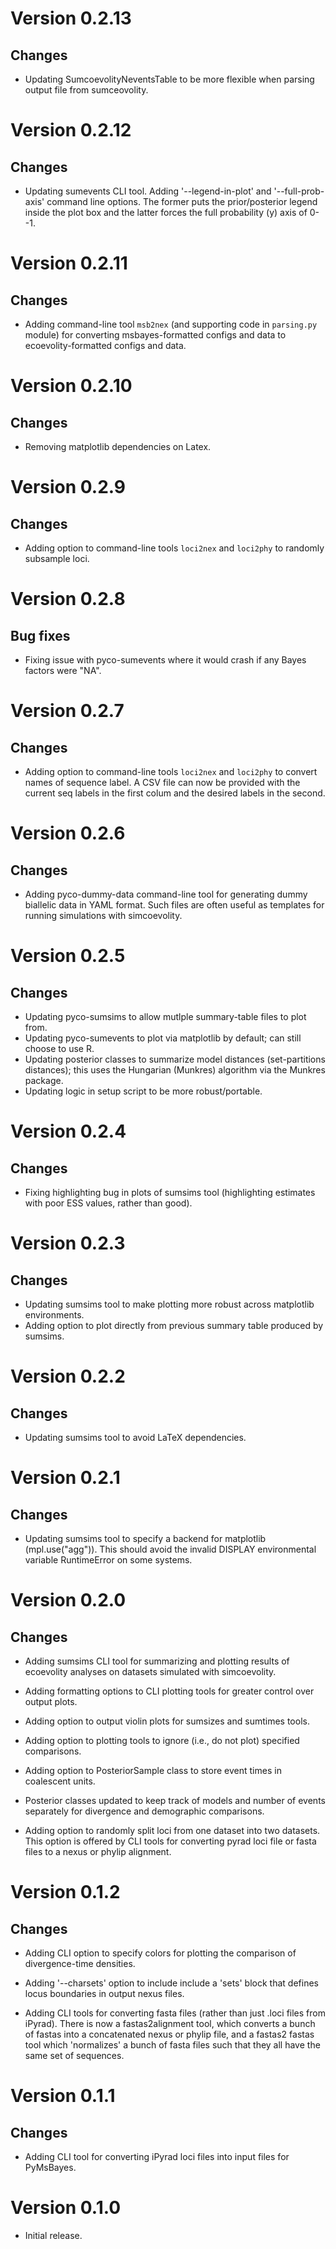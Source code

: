 Version 0.2.13
==============

Changes
-------

-   Updating SumcoevolityNeventsTable to be more flexible when parsing output
    file from sumceovolity.


Version 0.2.12
==============

Changes
-------

-   Updating sumevents CLI tool. Adding '--legend-in-plot' and
    '--full-prob-axis' command line options.  The former puts the
    prior/posterior legend inside the plot box and the latter forces the full
    probability (y) axis of 0--1.


Version 0.2.11
==============

Changes
-------
-   Adding command-line tool ``msb2nex`` (and supporting code in ``parsing.py``
    module) for converting msbayes-formatted configs and data to
    ecoevolity-formatted configs and data.


Version 0.2.10
==============

Changes
-------
-   Removing matplotlib dependencies on Latex.


Version 0.2.9
=============

Changes
-------
-   Adding option to command-line tools ``loci2nex`` and ``loci2phy`` to
    randomly subsample loci.


Version 0.2.8
=============

Bug fixes
---------
-   Fixing issue with pyco-sumevents where it would crash if any Bayes factors
    were "NA".


Version 0.2.7
=============

Changes
-------
-   Adding option to command-line tools ``loci2nex`` and ``loci2phy`` to
    convert names of sequence label. A CSV file can now be provided with the
    current seq labels in the first colum and the desired labels in the second.


Version 0.2.6
=============

Changes
-------
-   Adding pyco-dummy-data command-line tool for generating dummy biallelic
    data in YAML format. Such files are often useful as templates for running
    simulations with simcoevolity.


Version 0.2.5
=============

Changes
-------
-   Updating pyco-sumsims to allow mutlple summary-table files to plot from.
-   Updating pyco-sumevents to plot via matplotlib by default; can still choose
    to use R.
-   Updating posterior classes to summarize model distances (set-partitions
    distances); this uses the Hungarian (Munkres) algorithm via the Munkres
    package.
-   Updating logic in setup script to be more robust/portable.


Version 0.2.4
=============

Changes
-------
-   Fixing highlighting bug in plots of sumsims tool (highlighting estimates
    with poor ESS values, rather than good).


Version 0.2.3
=============

Changes
-------
-   Updating sumsims tool to make plotting more robust across matplotlib
    environments.
-   Adding option to plot directly from previous summary table produced by
    sumsims.


Version 0.2.2
=============

Changes
-------
-   Updating sumsims tool to avoid LaTeX dependencies.


Version 0.2.1
=============

Changes
-------
-   Updating sumsims tool to specify a backend for matplotlib (mpl.use("agg")).
    This should avoid the invalid DISPLAY environmental variable RuntimeError
    on some systems.


Version 0.2.0
=============

Changes
-------
-   Adding sumsims CLI tool for summarizing and plotting results of ecoevolity
    analyses on datasets simulated with simcoevolity.

-   Adding formatting options to CLI plotting tools for greater control over
    output plots.

-   Adding option to output violin plots for sumsizes and sumtimes tools.

-   Adding option to plotting tools to ignore (i.e., do not plot) specified
    comparisons.

-   Adding option to PosteriorSample class to store event times in coalescent
    units.

-   Posterior classes updated to keep track of models and number of events
    separately for divergence and demographic comparisons.

-   Adding option to randomly split loci from one dataset into two datasets.
    This option is offered by CLI tools for converting pyrad loci file or fasta
    files to a nexus or phylip alignment.


Version 0.1.2
=============

Changes
-------

-   Adding CLI option to specify colors for plotting the comparison of
    divergence-time densities.

-   Adding '--charsets' option to include include a 'sets' block that defines
    locus boundaries in output nexus files.

-   Adding CLI tools for converting fasta files (rather than just .loci files
    from iPyrad). There is now a fastas2alignment tool, which converts a bunch
    of fastas into a concatenated nexus or phylip file, and a fastas2 fastas
    tool which 'normalizes' a bunch of fasta files such that they all have the
    same set of sequences.


Version 0.1.1
=============

Changes
-------
-   Adding CLI tool for converting iPyrad loci files into input files for
    PyMsBayes.


Version 0.1.0
=============

-   Initial release.
